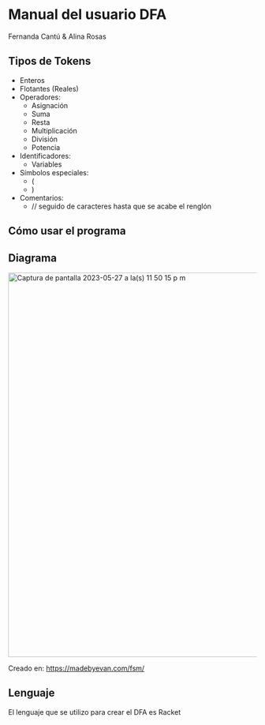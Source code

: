 #  Manual del usuario DFA 
Fernanda Cantú & Alina Rosas

## Tipos de Tokens
* Enteros
* Flotantes (Reales)
* Operadores:
  * Asignación
  * Suma
  * Resta
  * Multiplicación
  * División
  * Potencia
* Identificadores:
  * Variables
* Símbolos especiales:
  * (
  * )
* Comentarios:
  * // seguido de caracteres hasta que se acabe el renglón

## Cómo usar el programa

## Diagrama
<img width="779" alt="Captura de pantalla 2023-05-27 a la(s) 11 50 15 p m" src="https://github.com/fernandacor/tareasTC2037_A01252720-A01782232/assets/83849161/dee56854-b788-4791-9dd7-c97e440584a6">

Creado en: https://madebyevan.com/fsm/

## Lenguaje

El lenguaje que se utilizo para crear el DFA es Racket

